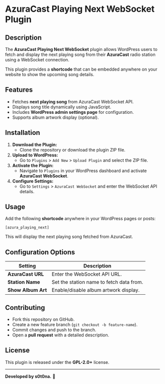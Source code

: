 # AzuraCast Playing Next WebSocket Plugin

## Description
The **AzuraCast Playing Next WebSocket** plugin allows WordPress users to fetch and display the next playing song from their **AzuraCast** radio station using a WebSocket connection.

This plugin provides a **shortcode** that can be embedded anywhere on your website to show the upcoming song details.

## Features
- Fetches **next playing song** from AzuraCast WebSocket API.
- Displays song title dynamically using JavaScript.
- Includes **WordPress admin settings page** for configuration.
- Supports album artwork display (optional).

## Installation
1. **Download the Plugin:**  
   - Clone the repository or download the plugin ZIP file.
2. **Upload to WordPress:**  
   - Go to `Plugins` > `Add New` > `Upload Plugin` and select the ZIP file.
3. **Activate the Plugin:**  
   - Navigate to `Plugins` in your WordPress dashboard and activate **AzuraCast WebSocket**.
4. **Configure Settings:**  
   - Go to `Settings` > `AzuraCast WebSocket` and enter the WebSocket API details.

## Usage
Add the following **shortcode** anywhere in your WordPress pages or posts:
```
[azura_playing_next]
```
This will display the next playing song fetched from AzuraCast.

## Configuration Options
| Setting               | Description                                    |
|----------------------|--------------------------------|
| **AzuraCast URL**     | Enter the WebSocket API URL.  |
| **Station Name**      | Set the station name to fetch data from. |
| **Show Album Art**    | Enable/disable album artwork display. |

## Contributing
- Fork this repository on GitHub.
- Create a new feature branch (`git checkout -b feature-name`).
- Commit changes and push to the branch.
- Open a **pull request** with a detailed description.

## License
This plugin is released under the **GPL-2.0+** license.

---
**Developed by s0t0na.** 🚀




